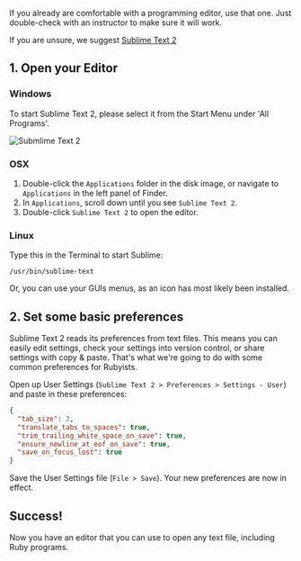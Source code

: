 If you already are comfortable with a programming editor, use that one. Just double-check with an instructor to make
sure it will work.

If you are unsure, we suggest [Sublime Text 2](http://www.sublimetext.com/2)

## 1. Open your Editor

### Windows

To start Sublime Text 2, please select it from the Start Menu under 'All
Programs'.

![Submlime Text 2](/img/installfest/sublime2.png?raw=true)

### OSX

1. Double-click the `Applications` folder in the disk image, or navigate to `Applications` in the left panel of
Finder.
1. In `Applications`, scroll down until you see `Sublime Text 2`.
1. Double-click `Sublime Text 2` to open the editor.

### Linux

Type this in the Terminal to start Sublime:

```text
/usr/bin/sublime-text
```
Or, you can use your GUIs menus, as an icon has most likely been installed.

## 2. Set some basic preferences

Sublime Text 2 reads its preferences from text files. This means you can easily
edit settings, check your settings into version control, or share settings with
copy & paste. That's what we're going to do with some common preferences for
Rubyists.

Open up User Settings (`Sublime Text 2 > Preferences > Settings - User`) and paste in these preferences:

```json
{
  "tab_size": 2,
  "translate_tabs_to_spaces": true,
  "trim_trailing_white_space_on_save": true,
  "ensure_newline_at_eof_on_save": true,
  "save_on_focus_lost": true
}
```

Save the User Settings file (`File > Save`). Your new preferences are now in effect.

## Success!

Now you have an editor that you can use to open any text file, including Ruby programs.

